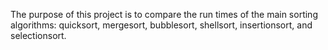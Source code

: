 The purpose of this project is to compare the run times of the main sorting algorithms: quicksort, mergesort, bubblesort, shellsort, insertionsort, and selectionsort.
